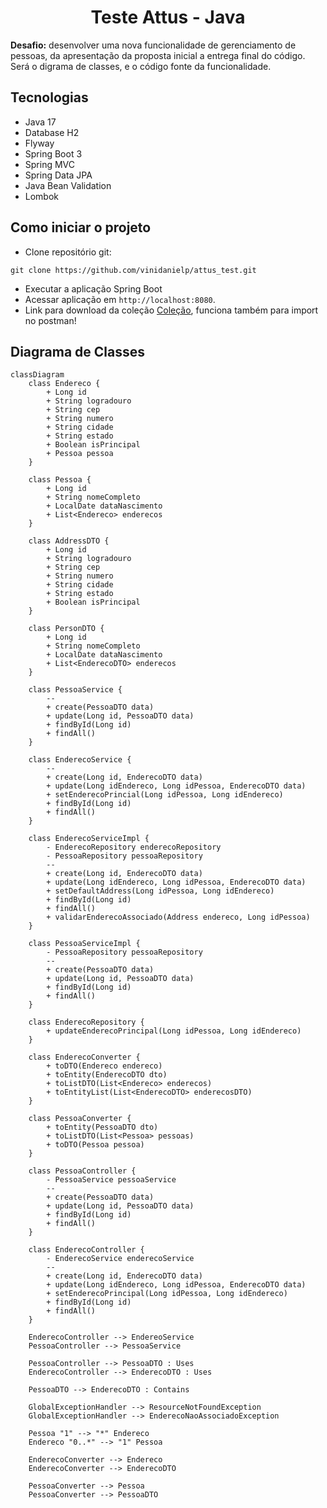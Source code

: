 <h1 align="center">
  Teste Attus - Java
</h1>

**Desafio:** desenvolver uma nova funcionalidade de gerenciamento de pessoas, da apresentação da proposta inicial a entrega final do código. Será o digrama de classes, e o código fonte da funcionalidade.

## Tecnologias
- Java 17
- Database H2
- Flyway
- Spring Boot 3
- Spring MVC
- Spring Data JPA
- Java Bean Validation
- Lombok

## Como iniciar o projeto

- Clone repositório git:
```
git clone https://github.com/vinidanielp/attus_test.git
```
- Executar a aplicação Spring Boot
- Acessar aplicação em `http://localhost:8080`.
- Link para download da coleção [Coleção]([https://drive.usercontent.google.com/uc?id=1GcbmM-jKEGoX8BTbZJ8ZQLEBDmtJ-3H7&export=download](https://github.com/vinidanielp/attus_test/blob/main/Insomnia-Postman.json)), funciona também para import no postman!


## Diagrama de Classes

```mermaid
classDiagram
    class Endereco {
        + Long id
        + String logradouro
        + String cep
        + String numero
        + String cidade
        + String estado
        + Boolean isPrincipal
        + Pessoa pessoa
    }

    class Pessoa {
        + Long id
        + String nomeCompleto
        + LocalDate dataNascimento
        + List<Endereco> enderecos
    }

    class AddressDTO {
        + Long id
        + String logradouro
        + String cep
        + String numero
        + String cidade
        + String estado
        + Boolean isPrincipal
    }

    class PersonDTO {
        + Long id
        + String nomeCompleto
        + LocalDate dataNascimento
        + List<EnderecoDTO> enderecos
    }

    class PessoaService {
        --
        + create(PessoaDTO data)
        + update(Long id, PessoaDTO data)
        + findById(Long id)
        + findAll()
    }

    class EnderecoService {
        --
        + create(Long id, EnderecoDTO data)
        + update(Long idEndereco, Long idPessoa, EnderecoDTO data)
        + setEnderecoPrincial(Long idPessoa, Long idEndereco)
        + findById(Long id)
        + findAll()
    }

    class EnderecoServiceImpl {
        - EnderecoRepository enderecoRepository
        - PessoaRepository pessoaRepository
        --
        + create(Long id, EnderecoDTO data)
        + update(Long idEndereco, Long idPessoa, EnderecoDTO data)
        + setDefaultAddress(Long idPessoa, Long idEndereco)
        + findById(Long id)
        + findAll()
        + validarEnderecoAssociado(Address endereco, Long idPessoa)
    }

    class PessoaServiceImpl {
        - PessoaRepository pessoaRepository
        --
        + create(PessoaDTO data)
        + update(Long id, PessoaDTO data)
        + findById(Long id)
        + findAll()
    }

    class EnderecoRepository {
        + updateEnderecoPrincipal(Long idPessoa, Long idEndereco)
    }

    class EnderecoConverter {
        + toDTO(Endereco endereco)
        + toEntity(EnderecoDTO dto)
        + toListDTO(List<Endereco> enderecos)
        + toEntityList(List<EnderecoDTO> enderecosDTO)
    }

    class PessoaConverter {
        + toEntity(PessoaDTO dto)
        + toListDTO(List<Pessoa> pessoas)
        + toDTO(Pessoa pessoa)
    }

    class PessoaController {
        - PessoaService pessoaService
        --
        + create(PessoaDTO data)
        + update(Long id, PessoaDTO data)
        + findById(Long id)
        + findAll()
    }

    class EnderecoController {
        - EnderecoService enderecoService
        --
        + create(Long id, EnderecoDTO data)
        + update(Long idEndereco, Long idPessoa, EnderecoDTO data)
        + setEnderecoPrincipal(Long idPessoa, Long idEndereco)
        + findById(Long id)
        + findAll()
    }

    EnderecoController --> EndereoService
    PessoaController --> PessoaService

    PessoaController --> PessoaDTO : Uses
    EnderecoController --> EnderecoDTO : Uses

    PessoaDTO --> EnderecoDTO : Contains

    GlobalExceptionHandler --> ResourceNotFoundException
    GlobalExceptionHandler --> EnderecoNaoAssociadoException

    Pessoa "1" --> "*" Endereco
    Endereco "0..*" --> "1" Pessoa

    EnderecoConverter --> Endereco
    EnderecoConverter --> EnderecoDTO

    PessoaConverter --> Pessoa
    PessoaConverter --> PessoaDTO
